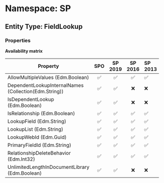 # Namespace: SP

## Entity Type: FieldLookup

### Properties

**Availability matrix**

Property | SPO | SP 2019 | SP 2016 | SP 2013
----------|:---:|:-------:|:-------:|:-------
AllowMultipleValues (Edm.Boolean) | ✅ | ✅ | ✅ | ✅
DependentLookupInternalNames (Collection(Edm.String)) | ✅ | ✅ | ❌ | ❌
IsDependentLookup (Edm.Boolean) | ✅ | ✅ | ❌ | ❌
IsRelationship (Edm.Boolean) | ✅ | ✅ | ✅ | ✅
LookupField (Edm.String) | ✅ | ✅ | ✅ | ✅
LookupList (Edm.String) | ✅ | ✅ | ✅ | ✅
LookupWebId (Edm.Guid) | ✅ | ✅ | ✅ | ✅
PrimaryFieldId (Edm.String) | ✅ | ✅ | ✅ | ✅
RelationshipDeleteBehavior (Edm.Int32) | ✅ | ✅ | ✅ | ✅
UnlimitedLengthInDocumentLibrary (Edm.Boolean) | ✅ | ✅ | ❌ | ❌

